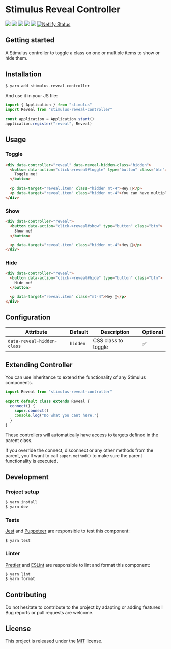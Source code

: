 # Stimulus Reveal Controller

[![](https://img.shields.io/npm/dt/stimulus-reveal-controller.svg)](https://www.npmjs.com/package/stimulus-reveal-controller)
[![](https://img.shields.io/npm/v/stimulus-reveal-controller.svg)](https://www.npmjs.com/package/stimulus-reveal-controller)
[![](https://github.com/stimulus-components/stimulus-reveal-controller/workflows/Lint/badge.svg)](https://github.com/stimulus-components/stimulus-reveal-controller)
[![](https://github.com/stimulus-components/stimulus-reveal-controller/workflows/Test/badge.svg)](https://github.com/stimulus-components/stimulus-reveal-controller)
[![](https://img.shields.io/github/license/stimulus-components/stimulus-reveal-controller.svg)](https://github.com/stimulus-components/stimulus-reveal-controller)
[![Netlify Status](https://api.netlify.com/api/v1/badges/c21b3ca7-40fa-4de3-aad5-56dbc343ace6/deploy-status)](https://stimulus-reveal-controller.netlify.com)

## Getting started

A Stimulus controller to toggle a class on one or multiple items to show or hide them.

## Installation

```bash
$ yarn add stimulus-reveal-controller
```

And use it in your JS file:
```js
import { Application } from "stimulus"
import Reveal from "stimulus-reveal-controller"

const application = Application.start()
application.register("reveal", Reveal)
```

## Usage

### Toggle
```html
<div data-controller="reveal" data-reveal-hidden-class="hidden">
  <button data-action="click->reveal#toggle" type="button" class="btn">
    Toggle me!
  </button>

  <p data-target="reveal.item" class="hidden mt-4">Hey 👋</p>
  <p data-target="reveal.item" class="hidden mt-4">You can have multiple items</p>
</div>
```

### Show
```html
<div data-controller="reveal">
  <button data-action="click->reveal#show" type="button" class="btn">
    Show me!
  </button>

  <p data-target="reveal.item" class="hidden mt-4">Hey 👋</p>
</div>
```

### Hide
```html
<div data-controller="reveal">
  <button data-action="click->reveal#hide" type="button" class="btn">
    Hide me!
  </button>

  <p data-target="reveal.item" class="mt-4">Hey 👋</p>
</div>
```

## Configuration

| Attribute | Default | Description | Optional |
| --------- | ------- | ----------- | -------- |
| `data-reveal-hidden-class` | `hidden` | CSS class to toggle | ✅ |


## Extending Controller

You can use inheritance to extend the functionality of any Stimulus components.

```js
import Reveal from "stimulus-reveal-controller"

export default class extends Reveal {
  connect() {
    super.connect()
    console.log("Do what you cant here.")
  }
}
```

These controllers will automatically have access to targets defined in the parent class.

If you override the connect, disconnect or any other methods from the parent, you'll want to call `super.method()` to make sure the parent functionality is executed.

## Development

### Project setup
```bash
$ yarn install
$ yarn dev
```

### Tests

[Jest](https://jestjs.io/) and [Puppeteer](https://github.com/puppeteer/puppeteer) are responsible to test this component:
```bash
$ yarn test
```

### Linter
[Prettier](https://prettier.io/) and [ESLint](https://eslint.org/) are responsible to lint and format this component:
```bash
$ yarn lint
$ yarn format
```

## Contributing

Do not hesitate to contribute to the project by adapting or adding features ! Bug reports or pull requests are welcome.

## License

This project is released under the [MIT](http://opensource.org/licenses/MIT) license.
